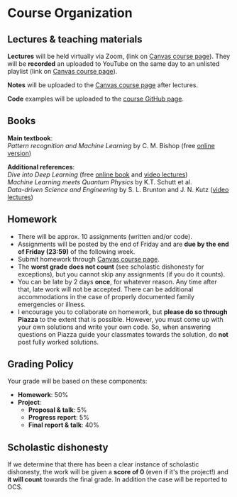 # Course Organization

## Lectures & teaching materials

**Lectures** will be held virtually via Zoom, (link on [Canvas course page](https://canvas.umn.edu/courses/193402)). They will be **recorded** an uploaded to YouTube on the same day to an unlisted playlist (link on [Canvas course page](https://canvas.umn.edu/courses/193402)).

**Notes** will be uploaded to the [Canvas course page](https://canvas.umn.edu/courses/193402) after lectures.

**Code** examples will be uploaded to the [course GitHub page](https://github.com/smcantab/chen5595-fall2020).

## Books
**Main textbook**:  
_Pattern recognition and Machine Learning_ by C. M. Bishop (free [online version](https://www.microsoft.com/en-us/research/uploads/prod/2006/01/Bishop-Pattern-Recognition-and-Machine-Learning-2006.pdf))  

**Additional references**:  
_Dive into Deep Learning_ (free [online book](https://d2l.ai/) and [video lectures](https://www.youtube.com/playlist?list=PLZSO_6-bSqHQHBCoGaObUljoXAyyqhpFW))  
_Machine Learning meets Quantum Physics_ by K.T. Schutt et al.  
_Data-driven Science and Engineering_ by S. L. Brunton and J. N. Kutz ([video lectures](https://www.youtube.com/watch?v=gXbThCXjZFM&list=PLMrJAkhIeNNRpsRhXTMt8uJdIGz9-X_1-))

## Homework
- There will be approx. 10 assignments (written and/or code).
- Assignments will be posted by the end of Friday and are **due by the end of Friday (23:59)** of the following week.
- Submit homework through [Canvas course page](https://canvas.umn.edu/courses/193402).
- The **worst grade does not count** (see scholastic dishonesty for exceptions), but you cannot skip any assignments (if you do it counts).
- You can be late by 2 days **once**, for whatever reason. Any time after that, late work will not be accepted. There can be additional accommodations in the case of properly documented family emergencies or illness.
- I encourage you to collaborate on homework, but **please do so through Piazza** to the extent that is possible. However, you must come up with your own solutions and write your own code. So, when answering questions on Piazza guide your classmates towards the solution, do **not** post fully worked solutions.

## Grading Policy

Your grade will be based on these components:  

- **Homework**: 50%
- **Project**:
    - **Proposal & talk**: 5%
    - **Progress report**: 5%
    - **Final report & talk**: 40%

## Scholastic dishonesty
If we determine that there has been a clear instance of scholastic dishonesty, the work will be given a **score of 0** (even if it's the project!) and **it will count** towards the final grade. In addition the case will be reported to OCS.

